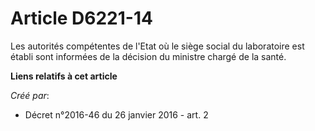 # Article D6221-14

Les autorités compétentes de l'Etat où le siège social du laboratoire est établi sont informées de la décision du ministre
chargé de la santé.

**Liens relatifs à cet article**

_Créé par_:

  - Décret n°2016-46 du 26 janvier 2016 - art. 2

